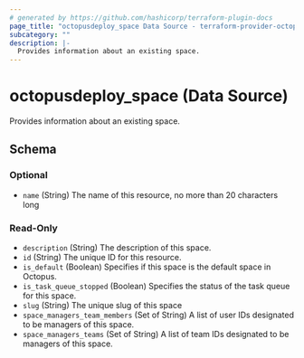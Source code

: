 ```yaml
---
# generated by https://github.com/hashicorp/terraform-plugin-docs
page_title: "octopusdeploy_space Data Source - terraform-provider-octopusdeploy"
subcategory: ""
description: |-
  Provides information about an existing space.
---
```


# octopusdeploy_space (Data Source)

Provides information about an existing space.



<!-- schema generated by tfplugindocs -->
## Schema

### Optional

- `name` (String) The name of this resource, no more than 20 characters long

### Read-Only

- `description` (String) The description of this space.
- `id` (String) The unique ID for this resource.
- `is_default` (Boolean) Specifies if this space is the default space in Octopus.
- `is_task_queue_stopped` (Boolean) Specifies the status of the task queue for this space.
- `slug` (String) The unique slug of this space
- `space_managers_team_members` (Set of String) A list of user IDs designated to be managers of this space.
- `space_managers_teams` (Set of String) A list of team IDs designated to be managers of this space.
